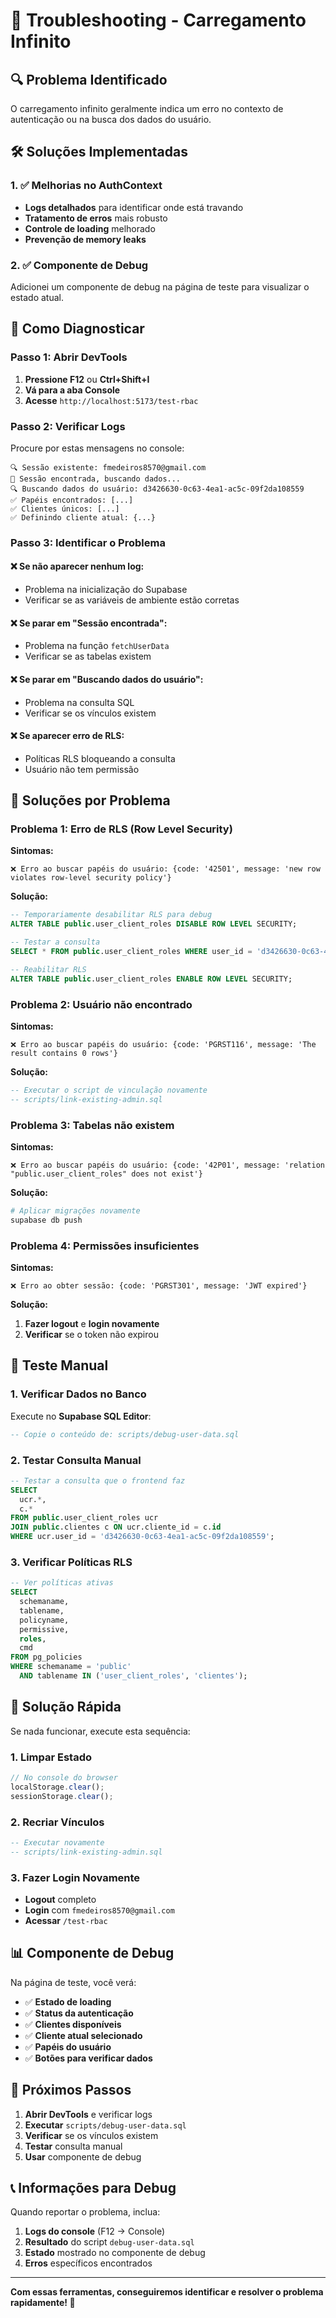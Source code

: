 # 🐛 Troubleshooting - Carregamento Infinito

## 🔍 Problema Identificado

O carregamento infinito geralmente indica um erro no contexto de autenticação ou na busca dos dados do usuário.

## 🛠️ Soluções Implementadas

### 1. ✅ Melhorias no AuthContext

- **Logs detalhados** para identificar onde está travando
- **Tratamento de erros** mais robusto
- **Controle de loading** melhorado
- **Prevenção de memory leaks**

### 2. ✅ Componente de Debug

Adicionei um componente de debug na página de teste para visualizar o estado atual.

## 🚀 Como Diagnosticar

### Passo 1: Abrir DevTools

1. **Pressione F12** ou **Ctrl+Shift+I**
2. **Vá para a aba Console**
3. **Acesse** `http://localhost:5173/test-rbac`

### Passo 2: Verificar Logs

Procure por estas mensagens no console:

```
🔍 Sessão existente: fmedeiros8570@gmail.com
👤 Sessão encontrada, buscando dados...
🔍 Buscando dados do usuário: d3426630-0c63-4ea1-ac5c-09f2da108559
✅ Papéis encontrados: [...]
✅ Clientes únicos: [...]
✅ Definindo cliente atual: {...}
```

### Passo 3: Identificar o Problema

#### ❌ **Se não aparecer nenhum log:**
- Problema na inicialização do Supabase
- Verificar se as variáveis de ambiente estão corretas

#### ❌ **Se parar em "Sessão encontrada":**
- Problema na função `fetchUserData`
- Verificar se as tabelas existem

#### ❌ **Se parar em "Buscando dados do usuário":**
- Problema na consulta SQL
- Verificar se os vínculos existem

#### ❌ **Se aparecer erro de RLS:**
- Políticas RLS bloqueando a consulta
- Usuário não tem permissão

## 🔧 Soluções por Problema

### Problema 1: Erro de RLS (Row Level Security)

**Sintomas:**
```
❌ Erro ao buscar papéis do usuário: {code: '42501', message: 'new row violates row-level security policy'}
```

**Solução:**
```sql
-- Temporariamente desabilitar RLS para debug
ALTER TABLE public.user_client_roles DISABLE ROW LEVEL SECURITY;

-- Testar a consulta
SELECT * FROM public.user_client_roles WHERE user_id = 'd3426630-0c63-4ea1-ac5c-09f2da108559';

-- Reabilitar RLS
ALTER TABLE public.user_client_roles ENABLE ROW LEVEL SECURITY;
```

### Problema 2: Usuário não encontrado

**Sintomas:**
```
❌ Erro ao buscar papéis do usuário: {code: 'PGRST116', message: 'The result contains 0 rows'}
```

**Solução:**
```sql
-- Executar o script de vinculação novamente
-- scripts/link-existing-admin.sql
```

### Problema 3: Tabelas não existem

**Sintomas:**
```
❌ Erro ao buscar papéis do usuário: {code: '42P01', message: 'relation "public.user_client_roles" does not exist'}
```

**Solução:**
```bash
# Aplicar migrações novamente
supabase db push
```

### Problema 4: Permissões insuficientes

**Sintomas:**
```
❌ Erro ao obter sessão: {code: 'PGRST301', message: 'JWT expired'}
```

**Solução:**
1. **Fazer logout** e **login novamente**
2. **Verificar** se o token não expirou

## 🧪 Teste Manual

### 1. Verificar Dados no Banco

Execute no **Supabase SQL Editor**:
```sql
-- Copie o conteúdo de: scripts/debug-user-data.sql
```

### 2. Testar Consulta Manual

```sql
-- Testar a consulta que o frontend faz
SELECT 
  ucr.*,
  c.*
FROM public.user_client_roles ucr
JOIN public.clientes c ON ucr.cliente_id = c.id
WHERE ucr.user_id = 'd3426630-0c63-4ea1-ac5c-09f2da108559';
```

### 3. Verificar Políticas RLS

```sql
-- Ver políticas ativas
SELECT 
  schemaname,
  tablename,
  policyname,
  permissive,
  roles,
  cmd
FROM pg_policies 
WHERE schemaname = 'public' 
  AND tablename IN ('user_client_roles', 'clientes');
```

## 🔄 Solução Rápida

Se nada funcionar, execute esta sequência:

### 1. Limpar Estado
```javascript
// No console do browser
localStorage.clear();
sessionStorage.clear();
```

### 2. Recriar Vínculos
```sql
-- Executar novamente
-- scripts/link-existing-admin.sql
```

### 3. Fazer Login Novamente
- **Logout** completo
- **Login** com `fmedeiros8570@gmail.com`
- **Acessar** `/test-rbac`

## 📊 Componente de Debug

Na página de teste, você verá:

- ✅ **Estado de loading**
- ✅ **Status da autenticação**
- ✅ **Clientes disponíveis**
- ✅ **Cliente atual selecionado**
- ✅ **Papéis do usuário**
- ✅ **Botões para verificar dados**

## 🎯 Próximos Passos

1. **Abrir DevTools** e verificar logs
2. **Executar** `scripts/debug-user-data.sql`
3. **Verificar** se os vínculos existem
4. **Testar** consulta manual
5. **Usar** componente de debug

## 📞 Informações para Debug

Quando reportar o problema, inclua:

1. **Logs do console** (F12 → Console)
2. **Resultado** do script `debug-user-data.sql`
3. **Estado** mostrado no componente de debug
4. **Erros** específicos encontrados

---

**Com essas ferramentas, conseguiremos identificar e resolver o problema rapidamente! 🔧**
